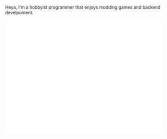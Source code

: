 Heya, I'm a hobbyist programmer that enjoys modding games and backend develpoment.

<picture>
  <img src="/github-metrics.svg" alt="Metrics">
</picture>
